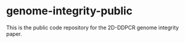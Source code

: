 # genome-integrity-public
This is the public code repository for the 2D-DDPCR genome integrity paper.

